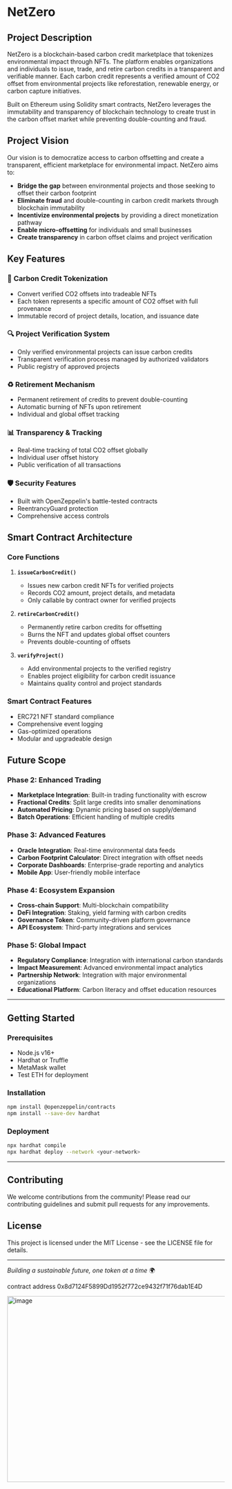 # NetZero

## Project Description

NetZero is a blockchain-based carbon credit marketplace that tokenizes environmental impact through NFTs. The platform enables organizations and individuals to issue, trade, and retire carbon credits in a transparent and verifiable manner. Each carbon credit represents a verified amount of CO2 offset from environmental projects like reforestation, renewable energy, or carbon capture initiatives.

Built on Ethereum using Solidity smart contracts, NetZero leverages the immutability and transparency of blockchain technology to create trust in the carbon offset market while preventing double-counting and fraud.

## Project Vision

Our vision is to democratize access to carbon offsetting and create a transparent, efficient marketplace for environmental impact. NetZero aims to:

- **Bridge the gap** between environmental projects and those seeking to offset their carbon footprint
- **Eliminate fraud** and double-counting in carbon credit markets through blockchain immutability
- **Incentivize environmental projects** by providing a direct monetization pathway
- **Enable micro-offsetting** for individuals and small businesses
- **Create transparency** in carbon offset claims and project verification

## Key Features


### 🌱 **Carbon Credit Tokenization**
- Convert verified CO2 offsets into tradeable NFTs
- Each token represents a specific amount of CO2 offset with full provenance
- Immutable record of project details, location, and issuance date

### 🔍 **Project Verification System**
- Only verified environmental projects can issue carbon credits
- Transparent verification process managed by authorized validators
- Public registry of approved projects

### ♻️ **Retirement Mechanism**
- Permanent retirement of credits to prevent double-counting
- Automatic burning of NFTs upon retirement
- Individual and global offset tracking

### 📊 **Transparency & Tracking**
- Real-time tracking of total CO2 offset globally
- Individual user offset history
- Public verification of all transactions

### 🛡️ **Security Features**
- Built with OpenZeppelin's battle-tested contracts
- ReentrancyGuard protection
- Comprehensive access controls

## Smart Contract Architecture

### Core Functions

1. **`issueCarbonCredit()`**
   - Issues new carbon credit NFTs for verified projects
   - Records CO2 amount, project details, and metadata
   - Only callable by contract owner for verified projects

2. **`retireCarbonCredit()`**
   - Permanently retire carbon credits for offsetting
   - Burns the NFT and updates global offset counters
   - Prevents double-counting of offsets

3. **`verifyProject()`**
   - Add environmental projects to the verified registry
   - Enables project eligibility for carbon credit issuance
   - Maintains quality control and project standards

### Smart Contract Features
- ERC721 NFT standard compliance
- Comprehensive event logging
- Gas-optimized operations
- Modular and upgradeable design

## Future Scope

### Phase 2: Enhanced Trading
- **Marketplace Integration**: Built-in trading functionality with escrow
- **Fractional Credits**: Split large credits into smaller denominations
- **Automated Pricing**: Dynamic pricing based on supply/demand
- **Batch Operations**: Efficient handling of multiple credits

### Phase 3: Advanced Features
- **Oracle Integration**: Real-time environmental data feeds
- **Carbon Footprint Calculator**: Direct integration with offset needs
- **Corporate Dashboards**: Enterprise-grade reporting and analytics
- **Mobile App**: User-friendly mobile interface

### Phase 4: Ecosystem Expansion
- **Cross-chain Support**: Multi-blockchain compatibility
- **DeFi Integration**: Staking, yield farming with carbon credits
- **Governance Token**: Community-driven platform governance
- **API Ecosystem**: Third-party integrations and services

### Phase 5: Global Impact
- **Regulatory Compliance**: Integration with international carbon standards
- **Impact Measurement**: Advanced environmental impact analytics
- **Partnership Network**: Integration with major environmental organizations
- **Educational Platform**: Carbon literacy and offset education resources

---

## Getting Started

### Prerequisites
- Node.js v16+
- Hardhat or Truffle
- MetaMask wallet
- Test ETH for deployment

### Installation
```bash
npm install @openzeppelin/contracts
npm install --save-dev hardhat
```

### Deployment
```bash
npx hardhat compile
npx hardhat deploy --network <your-network>
```

---

## Contributing

We welcome contributions from the community! Please read our contributing guidelines and submit pull requests for any improvements.

## License

This project is licensed under the MIT License - see the LICENSE file for details.

---

*Building a sustainable future, one token at a time* 🌍

contract address
0x8d7124F5899Dd1952f772ce9432f71f76dab1E4D

<img width="927" height="430" alt="image" src="https://github.com/user-attachments/assets/00878b6d-6e60-4708-91bc-bb9766ba4fd6" />

